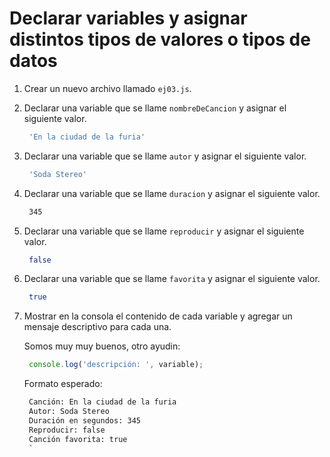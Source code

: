 # Declarar variables y asignar distintos tipos de valores o tipos de datos

1. Crear un nuevo archivo llamado `ej03.js`.
2. Declarar una variable que se llame `nombreDeCancion` y asignar el siguiente valor.

   ```bash
    'En la ciudad de la furia'
   ```

3. Declarar una variable que se llame `autor` y asignar el siguiente valor.

   ```bash
    'Soda Stereo'
   ```

4. Declarar una variable que se llame `duracion` y asignar el siguiente valor.

   ```bash
    345
   ```

5. Declarar una variable que se llame `reproducir` y asignar el siguiente valor.

   ```bash
    false
   ```

6. Declarar una variable que se llame `favorita` y asignar el siguiente valor.

   ```bash
    true
   ```

7. Mostrar en la consola el contenido de cada variable y agregar un mensaje descriptivo para cada una.

   Somos muy muy buenos, otro ayudin:

   ```javascript
    console.log('descripción: ', variable);
   ```

   Formato esperado:

   ```bash
    Canción: En la ciudad de la furia
    Autor: Soda Stereo
    Duración en segundos: 345
    Reproducir: false
    Canción favorita: true
    `
   ```

